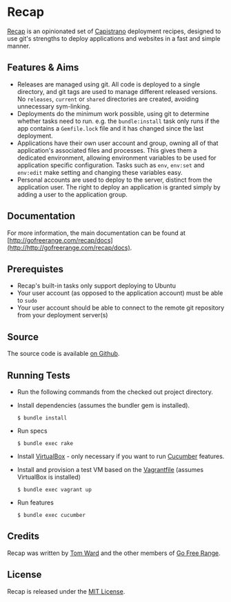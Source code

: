 # Recap

[Recap](https://github.com/freerange/recap) is an opinionated set of [Capistrano](https://github.com/capistrano/capistrano) deployment recipes, designed to use git's strengths to deploy applications and websites in a fast and simple manner.


## Features & Aims

  * Releases are managed using git.  All code is deployed to a single directory, and git tags are used to manage different released versions.  No `releases`, `current` or `shared` directories are created, avoiding unnecessary sym-linking.
  * Deployments do the minimum work possible, using git to determine whether tasks need to run.  e.g. the `bundle:install` task only runs if the app contains a `Gemfile.lock` file and it has changed since the last deployment.
  * Applications have their own user account and group, owning all of that application's associated files and processes.  This gives them a dedicated environment, allowing environment variables to be used for application specific configuration.  Tasks such as `env`, `env:set` and `env:edit` make setting and changing these variables easy.
  * Personal accounts are used to deploy to the server, distinct from the application user.  The right to deploy an application is granted simply by adding a user to the application group.


## Documentation

For more information, the main documentation can be found at [http://gofreerange.com/recap/docs](http://http://gofreerange.com/recap/docs).


## Prerequistes

* Recap's built-in tasks only support deploying to Ubuntu
* Your user account (as opposed to the application account) must be able to `sudo`
* Your user account should be able to connect to the remote git repository from your deployment server(s)


## Source

The source code is available [on Github](https://github.com/freerange/recap).


## Running Tests

- Run the following commands from the checked out project directory.
- Install dependencies (assumes the bundler gem is installed).

    `$ bundle install`

- Run specs

    `$ bundle exec rake`

- Install [VirtualBox](https://www.virtualbox.org/) - only necessary if you want to run [Cucumber](https://github.com/cucumber/cucumber) features.
- Install and provision a test VM based on the [Vagrantfile](https://github.com/freerange/recap/blob/master/Vagrantfile) (assumes VirtualBox is installed)

    `$ bundle exec vagrant up`

- Run features

    `$ bundle exec cucumber`


## Credits

Recap was written by [Tom Ward](http://tomafro.net) and the other members of [Go Free Range](http://gofreerange.com).


## License

Recap is released under the [MIT License](https://github.com/freerange/recap/blob/master/LICENSE).